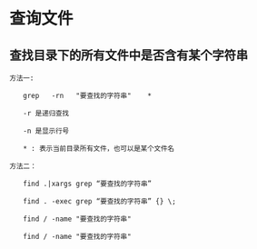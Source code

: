 # 查询文件

## 查找目录下的所有文件中是否含有某个字符串

```
方法一:

　　grep   -rn   "要查找的字符串"    *

　　-r 是递归查找

　　-n 是显示行号

　　* : 表示当前目录所有文件，也可以是某个文件名

方法二：

　　find .|xargs grep “要查找的字符串”

　　find . -exec grep “要查找的字符串” {} \;

　　find / -name "要查找的字符串"

　　find / -name "要查找的字符串"

```
